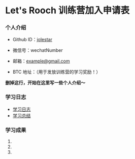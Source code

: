 # Let's Rooch 训练营加入申请表

### 个人介绍

* Github ID：[jolestar](https://github.com/jolestar)

* 微信号：wechatNumber

* 邮箱：example@gmail.com

* BTC 地址：（用于发放训练营的学习奖励！）

**删掉这行，开始在这里写一些个人介绍～**

### 学习日志

- [学习日志](journal.md)
- [学习总结](summary.md)

### 学习成果

1.

2.

3.